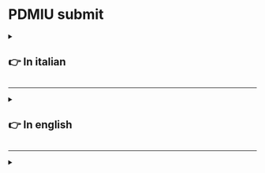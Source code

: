 # **PDMIU** submit

<details>
  <summary>

  ## 👉 In italian
    
  </summary>

  <details>
  <summary>

  ### _A._ Nome e numero di matricola
    
  </summary>

  - Francesco Rombaldoni
  - Matricola: 330130
  
</details>

<details>
  <summary>

  ### _B._ Titolo del progetto
    
  </summary>

  - Il titolo del progetto è: **PIVPN**
  
</details>

<details>
  <summary>

  ### _C._ Breve panoramica dell'idea di progetto e delle principali caratteristiche dell´applicazione
    
  </summary>

  - L'idea di progetto è quella di realizzare un'applicazione in [Flutter](https://flutter.dev/) che faciliti l'interazione con la "VPN" [PIVPN](https://www.pivpn.io/) siccome quest'ultima è interagibile solo tramite "riga di comando" e d'implementare
    delle funzionalità aggiuntive come la possibilità di disattivare un utente dopo una certa data.
  - L'applicazione sviluppata permette tramite interfaccia grafica d'interagire con [PIVPN](https://www.pivpn.io/)  creando, eliminando, abilitando e disabilitando gli utenti, permette di associare ad ogni utente una data d'inizio e di fine e
    disattiva in automatico gli utenti che hanno superato la propria data di utilizzo.
    L'applicazione possiede al centro una tabella dove vedere tutti gli utenti inseriti e il loro stato. 
  
</details>

<details>
  <summary>

  ### _D._ Panoramica della esperienza utente
    
  </summary>

- **Primo avvio**
  - Dopo aver impostato l'ambiente (seguendo la guida presente nella pagina principale) si può aprire l'applicazione, a questo punto l'operatore può solo aggiungere dei nuovi utenti, per fare questa operazione deve completare i tre campi di input che sono presenti nella parte alta dell'interfaccia.
    <details>
      <summary>

      _Guarda l'immagine_

      </summary>

      ![Fields](https://github.com/R0mb0/PIVPN_GUI/blob/main/Project_infos/Fields.png)
  
    </details>
    Dove il nome può essere una qualsiasi stringa, mentre le date devono essere necessarimente inserite in standard americano (anno-mese-giorno).
    ⚠️ La "data di fine" inserita deve essere sempre successiva alla data dell'inserimento dell'utente.

    Una volta aver completato i campi, l'operatore deve premere sul pulsante "Add User" per aggiungere l'utente alla VPN.

    <details>
      <summary>

      _Guarda l'immagine_

      </summary>

      ![Add_User](https://github.com/R0mb0/PIVPN_GUI/blob/main/Project_infos/Add_user.png)
  
    </details>

    A questo punto in una finestra separata si aprirà un qr-code necessario per connettere la VPN, che l'operatore dovrà passare a chi è interessato a connettersi.

    <details>
      <summary>

      _Guarda l'immagine_

      </summary>

      ![qr-code](https://github.com/R0mb0/PIVPN_GUI/blob/main/Project_infos/qr-code.png)
  
    </details>

    Ogni volta che l'operatore esegue una operazione, i cambiamenti dello stato della memoria vengono salvati in automatico, anche per fare in modo che vi sia consistenza tra le informazioni di "PIVPN" e dell'interfaccia grafica.
    Come si sarà sicuramente notato la tebella al centro dell'applicazione avrà acquisito un valore 
  
</details>
  
</details>



-----------------------------------------------------------------------------

<details>
  <summary>

  ## 👉 In english
    
  </summary>
</details>

-----------------------------------------------------------------------------


<details>
  <summary>

  ### 
    
  </summary>

  
  
</details>
